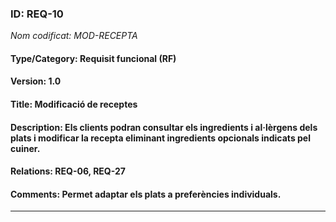 ### ID: REQ-10
_Nom codificat: MOD-RECEPTA_
#### Type/Category: Requisit funcional (RF)
#### Version: 1.0
#### Title: Modificació de receptes
#### Description: Els clients podran consultar els ingredients i al·lèrgens dels plats i modificar la recepta eliminant ingredients opcionals indicats pel cuiner.
#### Relations: REQ-06, REQ-27
#### Comments: Permet adaptar els plats a preferències individuals.

---

